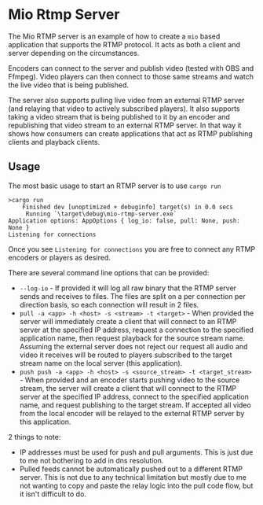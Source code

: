 # Mio Rtmp Server

The Mio RTMP server is an example of how to create a `mio` based application that supports the RTMP protocol.  It acts
as both a client and server depending on the circumstances.

Encoders can connect to the server and publish video (tested with OBS and Ffmpeg).  Video players can then connect
to those same streams and watch the live video that is being published.

The server also supports pulling live video from an external RTMP server (and relaying that video to actively
subscribed players).  It also supports taking a video stream that is being published to it by an encoder and
republishing that video stream to an external RTMP server.  In that way it shows how consumers can create applications
that act as RTMP publishing clients and playback clients.

## Usage

The most basic usage to start an RTMP server is to use `cargo run`

```
>cargo run
    Finished dev [unoptimized + debuginfo] target(s) in 0.0 secs
     Running `\target\debug\mio-rtmp-server.exe`
Application options: AppOptions { log_io: false, pull: None, push: None }
Listening for connections
```

Once you see `Listening for connections` you are free to connect any RTMP encoders or players as desired.

There are several command line options that can be provided:

* `--log-io` - If provided it will log all raw binary that the RTMP server sends and receives to files.  The files
are split on a per connection per direction basis, so each connection will result in 2 files.
* `pull -a <app> -h <host> -s <stream> -t <target>` - When provided the server will immediately create a client that
will connect to an RTMP server at the specified IP address, request a connection to the specified application name,
then request playback for the source stream name.  Assuming the external server does not reject our request all audio
and video it receives will be routed to players subscribed to the target stream name on the local server (this application).
* `push push -a <app> -h <host> -s <source_stream> -t <target_stream>` - When provided and an encoder starts pushing video
to the source stream, the server will create a client that will connect to the RTMP server at the specified IP address,
connect to the specified application name, and request publishing to the target stream.  If accepted all video from
the local encoder will be relayed to the external RTMP server by this application.

2 things to note:

* IP addresses must be used for push and pull arguments.  This is just due to me not bothering to add in dns resolution.
* Pulled feeds cannot be automatically pushed out to a different RTMP server.  This is not due to any technical limitation
but mostly due to me not wanting to copy and paste the relay logic into the pull code flow, but it isn't difficult to do.